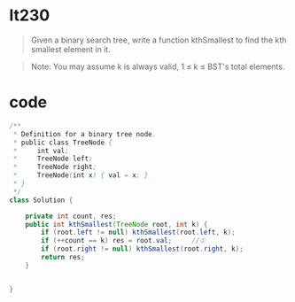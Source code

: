 # lt230
>Given a binary search tree, write a function kthSmallest to find the kth smallest element in it.

>Note:
>You may assume k is always valid, 1 ≤ k ≤ BST's total elements.

# code
```java
/**
 * Definition for a binary tree node.
 * public class TreeNode {
 *     int val;
 *     TreeNode left;
 *     TreeNode right;
 *     TreeNode(int x) { val = x; }
 * }
 */
class Solution {

    private int count, res;
    public int kthSmallest(TreeNode root, int k) {
        if (root.left != null) kthSmallest(root.left, k);
        if (++count == k) res = root.val;     //①
        if (root.right != null) kthSmallest(root.right, k);
        return res;
    }


}
```